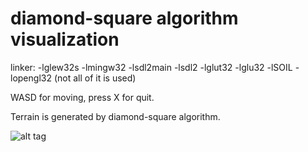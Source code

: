 diamond-square algorithm visualization
===============================

linker: -lglew32s -lmingw32 -lsdl2main -lsdl2 -lglut32 -lglu32 -lSOIL -lopengl32
(not all of it is used)

WASD for moving, press X for quit.

Terrain is generated by diamond-square algorithm.

![alt tag](https://raw.github.com/werde/diamond-algorithm-visualization/masterscreenshot.jpg)
